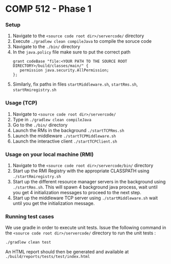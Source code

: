 # COMP 512 - Phase 1

### Setup

1. Navigate to the `<source code root dir>/servercode/` directory
2. Execute `./gradlew clean compileJava` to compile the soruce code
3. Navigate to the `./bin/` directory
4. In the `java.policy` file make sure to put the correct path 
   ```
   grant codeBase "file:<YOUR PATH TO THE SOURCE ROOT DIRECTORY>/build/classes/main/" {
      permission java.security.AllPermission;
   };
   ```
5. Similarly, fix paths in files `startMiddleware.sh`, `startRms.sh`, `startRmiregistry.sh`

### Usage (TCP)
1. Navigate to `<source code root dir>/servercode/` 
2. Type in `./gradlew clean compileJava`
3. Go to the `./bin/` directory
4. Launch the RMs in the background `./startTCPRms.sh`
5. Launch the middleware `./startTCPMiddleware.sh`
6. Launch the interactive client `./startTCPClient.sh`

### Usage on your local machine (RMI)

1. Navigate to the `<source code root dir>/servercode/bin/` directory
2. Start up the RMI Registry with the appropriate CLASSPATH using `./startRmiregistry.sh`
3. Start up the different resource manager servers in the background using `./startRms.sh`. 
   This will spawn 4 background java process, wait until you get 4 initialization messages to proceed to the next step.
4. Start up the middleware TCP server using `./startMiddleware.sh` wait until you get the initialization message.

### Running test cases
We use gradle in order to execute unit tests. Issue the following command in the `<source code root dir>/servercode/` directory to run the unit tests : 
 
 ```
 ./gradlew clean test
 ```
 
 An HTML report should then be generated and available at ```./build/reports/tests/test/index.html```
 
 